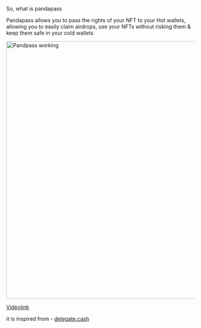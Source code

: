 So, what is pandapass

Pandapass allows you to pass the rights of your NFT to your Hot wallets, allowing you to easily claim airdrops, use your NFTs without risking them & keep them safe in your cold wallets

<img width="688" alt="Pandpass working" src="https://github.com/blockdudes/pandapass/assets/72156537/4261bf6d-c5d9-408b-a8cf-9912bf0df869">


[Videolink](https://www.loom.com/share/5e212404bc03421fba006c30033c8751?sid=a978eff6-46ba-447b-b7da-f79324b47395)


it is inspired from - [delegate.cash](https://delegate.cash)
